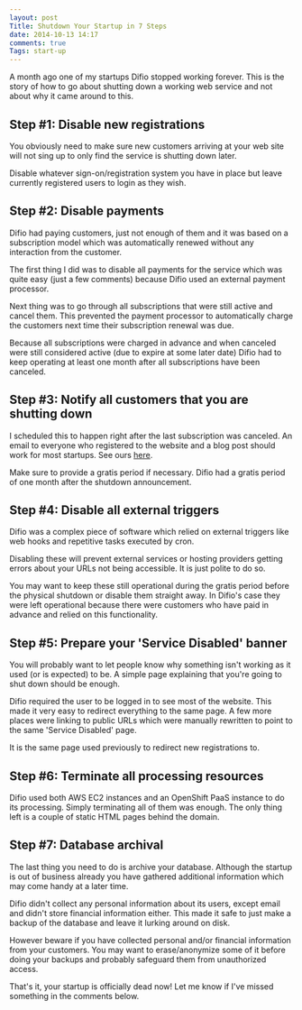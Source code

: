 ```yaml
---
layout: post
Title: Shutdown Your Startup in 7 Steps
date: 2014-10-13 14:17
comments: true
Tags: start-up
---
```


A month ago one of my startups Difio stopped working forever.
This is the story of how to go about shutting down a working
web service and not about why it came around to this.


Step #1: Disable new registrations
-----------------------------------

You obviously need to make sure new customers
arriving at your web site will not sing up to only find the service is
shutting down later.

Disable whatever sign-on/registration system you have in place
but leave currently registered users to login as they wish.


Step #2: Disable payments
-------------------------

Difio had paying customers, just not enough of them and it was based on
a subscription model which was automatically renewed without any interaction
from the customer.

The first thing I did was to disable all payments for the service which
was quite easy (just a few comments) because Difio used an external payment
processor.

Next thing was to go through all subscriptions that were still active and
cancel them. This prevented the payment processor to automatically charge
the customers next time their subscription renewal was due.

Because all subscriptions were charged in advance and when canceled were
still considered active (due to expire at some later date) Difio had to
keep operating at least one month after all subscriptions have been canceled.


Step #3: Notify all customers that you are shutting down
---------------------------------------------------------

I scheduled this to happen right after the last subscription was canceled.
An email to everyone who registered to the website and a blog post should work
for most startups. See ours [here](http://www.dif.io/blog/2014/08/10/difio-is-shutting-down/).

Make sure to provide a gratis period if necessary. Difio had a gratis period
of one month after the shutdown announcement.

Step #4: Disable all external triggers
--------------------------------------

Difio was a complex piece of software which relied on external triggers like
web hooks and repetitive tasks executed by cron.

Disabling these will prevent external services or hosting providers 
getting errors about your URLs not being accessible. It is just polite
to do so. 

You may want to keep these still operational during the gratis period
before the physical shutdown or disable them straight away. In Difio's
case they were left operational because there were customers who have paid
in advance and relied on this functionality.


Step #5: Prepare your 'Service Disabled' banner
-----------------------------------------------

You will probably want to let people know why something isn't working
as it used (or is expected) to be. A simple page explaining that
you're going to shut down should be enough. 

Difio required the user to be logged in to see most of the website.
This made it very easy to redirect everything to the same page.
A few more places were linking to public URLs which were manually rewritten
to point to the same 'Service Disabled' page.

It is the same page used previously to redirect new registrations to.


Step #6: Terminate all processing resources
--------------------------------------------

Difio used both AWS EC2 instances and an OpenShift PaaS instance to do its
processing. Simply terminating all of them was enough. The only thing left
is a couple of static HTML pages behind the domain.


Step #7: Database archival
--------------------------

The last thing you need to do is archive your database. Although the
startup is out of business already you have gathered additional information
which may come handy at a later time.

Difio didn't collect any personal information about its users, except email
and didn't store financial information either. This made it safe to just make
a backup of the database and leave it lurking around on disk. 

However beware 
if you have collected personal and/or financial information from your customers.
You may want to erase/anonymize some of it before doing your backups and
probably safeguard them from unauthorized access.


That's it, your startup is officially dead now! Let me know if I've missed 
something in the comments below.


